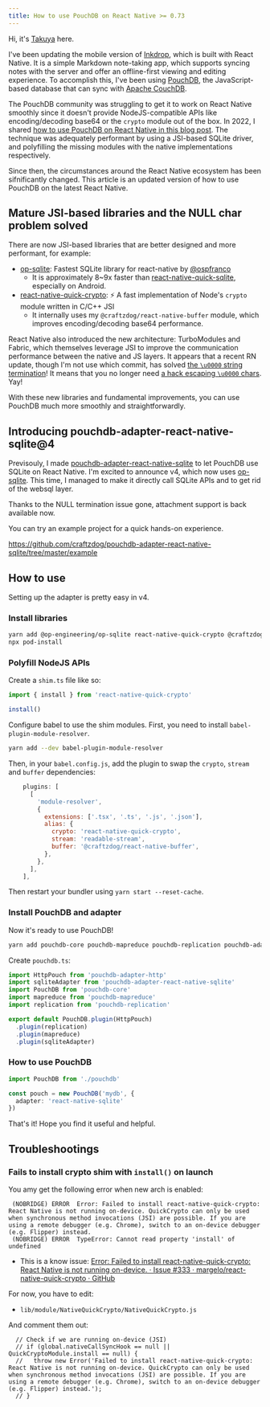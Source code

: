 ```yaml
---
title: How to use PouchDB on React Native >= 0.73
---
```


Hi, it's [Takuya](https://x.com/inkdrop_app) here.

I've been updating the mobile version of [Inkdrop](https://www.inkdrop.app/), which is built with React Native.
It is a simple Markdown note-taking app, which supports syncing notes with the server and offer an offline-first viewing and editing experience.
To accomplish this, I've been using [PouchDB](https://pouchdb.com/), the JavaScript-based database that can sync with [Apache CouchDB](https://couchdb.apache.org/).

The PouchDB community was struggling to get it to work on React Native smoothly since it doesn't provide NodeJS-compatible APIs like encoding/decoding base64 or the `crypto` module out of the box.
In 2022, I shared [how to use PouchDB on React Native in this blog post](https://dev.to/craftzdog/a-performant-way-to-use-pouchdb7-on-react-native-in-2022-24ej).
The technique was adequately performant by using a JSI-based SQLite driver, and polyfilling the missing modules with the native implementations respectively.

Since then, the circumstances around the React Native ecosystem has been sifnificantly changed.
This article is an updated version of how to use PouchDB on the latest React Native.

## Mature JSI-based libraries and the NULL char problem solved

There are now JSI-based libraries that are better designed and more performant, for example:

- [op-sqlite](https://github.com/OP-Engineering/op-sqlite): Fastest SQLite library for react-native by [@ospfranco](https://github.com/ospfranco)
  - It is approximately 8~9x faster than [react-native-quick-sqlite](https://github.com/margelo/react-native-quick-sqlite), especially on Android.
- [react-native-quick-crypto](https://github.com/margelo/react-native-quick-crypto): ⚡️ A fast implementation of Node's `crypto` module written in C/C++ JSI
  - It internally uses my `@craftzdog/react-native-buffer` module, which improves encoding/decoding base64 performance.

React Native also introduced the new architecture: TurboModules and Fabric, which themselves leverage JSI to improve the communication performance between the native and JS layers.
It appears that a recent RN update, though I'm not use which commit, has solved [the `\u0000` string termination](https://github.com/facebook/react-native/issues/12731)! It means that you no longer need [a hack escaping `\u0000` chars](https://github.com/craftzdog/pouchdb-react-native/commit/228f68220fe31236f6630b71c030eef29ae6e7a8). Yay!

With these new libraries and fundamental improvements, you can use PouchDB much more smoothly and straightforwardly.

## Introducing pouchdb-adapter-react-native-sqlite@4

Previsouly, I made [pouchdb-adapter-react-native-sqlite](https://github.com/craftzdog/pouchdb-adapter-react-native-sqlite) to let PouchDB use SQLite on React Native.
I'm excited to announce v4, which now uses [op-sqlite](https://github.com/OP-Engineering/op-sqlite).
This time, I managed to make it directly call SQLite APIs and to get rid of the websql layer.

Thanks to the NULL termination issue gone, attachment support is back available now.

You can try an example project for a quick hands-on experience.

https://github.com/craftzdog/pouchdb-adapter-react-native-sqlite/tree/master/example

## How to use

Setting up the adapter is pretty easy in v4.

### Install libraries

```sh
yarn add @op-engineering/op-sqlite react-native-quick-crypto @craftzdog/react-native-buffer
npx pod-install
```

### Polyfill NodeJS APIs

Create a `shim.ts` file like so:

```ts
import { install } from 'react-native-quick-crypto'

install()
```

Configure babel to use the shim modules. First, you need to install `babel-plugin-module-resolver`.

```sh
yarn add --dev babel-plugin-module-resolver
```

Then, in your `babel.config.js`, add the plugin to swap the `crypto`, `stream` and `buffer` dependencies:

```js
    plugins: [
      [
        'module-resolver',
        {
          extensions: ['.tsx', '.ts', '.js', '.json'],
          alias: {
            crypto: 'react-native-quick-crypto',
            stream: 'readable-stream',
            buffer: '@craftzdog/react-native-buffer',
          },
        },
      ],
    ],
```

Then restart your bundler using `yarn start --reset-cache`.

### Install PouchDB and adapter

Now it's ready to use PouchDB!

```sh
yarn add pouchdb-core pouchdb-mapreduce pouchdb-replication pouchdb-adapter-http pouchdb-adapter-react-native-sqlite
```

Create `pouchdb.ts`:

```ts
import HttpPouch from 'pouchdb-adapter-http'
import sqliteAdapter from 'pouchdb-adapter-react-native-sqlite'
import PouchDB from 'pouchdb-core'
import mapreduce from 'pouchdb-mapreduce'
import replication from 'pouchdb-replication'

export default PouchDB.plugin(HttpPouch)
  .plugin(replication)
  .plugin(mapreduce)
  .plugin(sqliteAdapter)
```

### How to use PouchDB

```ts
import PouchDB from './pouchdb'

const pouch = new PouchDB('mydb', {
  adapter: 'react-native-sqlite'
})
```

That's it!
Hope you find it useful and helpful.

## Troubleshootings

### Fails to install crypto shim with `install()` on launch

You amy get the following error when new arch is enabled:

```
 (NOBRIDGE) ERROR  Error: Failed to install react-native-quick-crypto: React Native is not running on-device. QuickCrypto can only be used when synchronous method invocations (JSI) are possible. If you are using a remote debugger (e.g. Chrome), switch to an on-device debugger (e.g. Flipper) instead.
 (NOBRIDGE) ERROR  TypeError: Cannot read property 'install' of undefined
```

- This is a know issue: [Error: Failed to install react-native-quick-crypto: React Native is not running on-device. · Issue #333 · margelo/react-native-quick-crypto · GitHub](https://github.com/margelo/react-native-quick-crypto/issues/333)

For now, you have to edit:

- `lib/module/NativeQuickCrypto/NativeQuickCrypto.js`

And comment them out:

```
  // Check if we are running on-device (JSI)
  // if (global.nativeCallSyncHook == null || QuickCryptoModule.install == null) {
  //   throw new Error('Failed to install react-native-quick-crypto: React Native is not running on-device. QuickCrypto can only be used when synchronous method invocations (JSI) are possible. If you are using a remote debugger (e.g. Chrome), switch to an on-device debugger (e.g. Flipper) instead.');
  // }
```